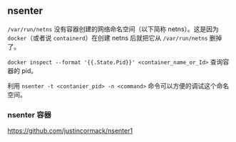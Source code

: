 ## nsenter

`/var/run/netns` 没有容器创建的网络命名空间（以下简称 netns）。这是因为 `docker`（或者说 `containerd`）在创建 netns 后就把它从 `/var/run/netns` 删掉了。

<!-- {% raw %} -->
`docker inspect --format '{{.State.Pid}}' <container_name_or_Id>` 查询容器的 pid。
<!-- {% endraw %} -->

利用 `nsenter -t <contanier_pid> -n <command>` 命令可以方便的调试这个命名空间。

### nsenter 容器

https://github.com/justincormack/nsenter1
